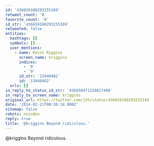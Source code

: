 ```yaml
---
id: '436659108293255169'
retweet_count: '0'
favorite_count: '0'
id_str: '436659108293255169'
retweeted: false
entities:
  hashtags: []
  symbols: []
  user_mentions:
    - name: Kevin Riggins
      screen_name: kriggins
      indices:
        - '0'
        - '9'
      id_str: '13948402'
      id: '13948402'
  urls: []
in_reply_to_status_id_str: '436658471228817408'
in_reply_to_screen_name: kriggins
original_url: https://twitter.com/jth/status/436659108293255169
date: '2014-02-21T00:30:18.000Z'
sitemap: false
robots: noindex
reply: true
title: '@kriggins Beyond ridiculous.'
---
```


@kriggins Beyond ridiculous.
